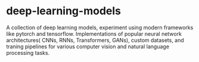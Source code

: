 # deep-learning-models
A collection of deep learning models, experiment using modern frameworks like pytorch and tensorflow.  Implementations of popular neural network architectures( CNNs, RNNs, Transformers, GANs), custom datasets, and traning pipelines for various computer vision and natural language processing tasks.
